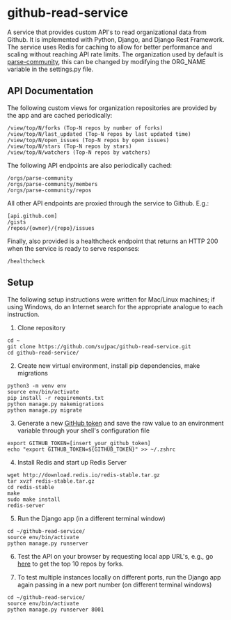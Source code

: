 # github-read-service
A service that provides custom API's to read organizational data from Github. It is implemented with Python, Django, and Django Rest Framework. The service uses Redis for caching to allow for better performance and scaling without reaching API rate limits. The organization used by default is [parse-community](https://github.com/parse-community), this can be changed by modifying the ORG_NAME variable in the settings.py file.

## API Documentation

The following custom views for organization repositories are provided by the app and are cached periodically:
```
/view/top/N/forks (Top-N repos by number of forks)
/view/top/N/last_updated (Top-N repos by last updated time)
/view/top/N/open_issues (Top-N repos by open issues)
/view/top/N/stars (Top-N repos by stars)
/view/top/N/watchers (Top-N repos by watchers)
```

The following API endpoints are also periodically cached:
```
/orgs/parse-community
/orgs/parse-community/members
/orgs/parse-community/repos
```

All other API endpoints are proxied through the service to Github. E.g.:
```
[api.github.com]
/gists
/repos/{owner}/{repo}/issues
```

Finally, also provided is a healthcheck endpoint that returns an HTTP 200 when the service is ready to serve responses:
```
/healthcheck
```


## Setup
The following setup instructions were written for Mac/Linux machines; if using Windows, do an Internet search for the appropriate analogue to each instruction.
1. Clone repository
```
cd ~
git clone https://github.com/sujpac/github-read-service.git
cd github-read-service/
```

2. Create new virtual environment, install pip dependencies, make migrations
```
python3 -m venv env
source env/bin/activate
pip install -r requirements.txt
python manage.py makemigrations
python manage.py migrate
```

3. Generate a new [GitHub token](https://github.com/settings/tokens) and save the raw value to an environment variable through your shell's configuration file
```
export GITHUB_TOKEN=[insert_your_github_token]
echo "export GITHUB_TOKEN=${GITHUB_TOKEN}" >> ~/.zshrc
```

4. Install Redis and start up Redis Server
```
wget http://download.redis.io/redis-stable.tar.gz
tar xvzf redis-stable.tar.gz
cd redis-stable
make
sudo make install
redis-server
```

5. Run the Django app (in a different terminal window)
```
cd ~/github-read-service/
source env/bin/activate
python manage.py runserver
```

6. Test the API on your browser by requesting local app URL's, e.g., go [here](http://127.0.0.1:8000/view/top/10/forks/) to get the top 10 repos by forks.

7. To test multiple instances locally on different ports, run the Django app again passing in a new port number (on different terminal windows)
```
cd ~/github-read-service/
source env/bin/activate
python manage.py runserver 8001
```
